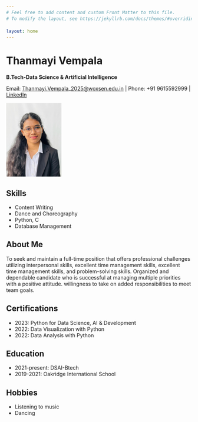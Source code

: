 ```yaml
---
# Feel free to add content and custom Front Matter to this file.
# To modify the layout, see https://jekyllrb.com/docs/themes/#overriding-theme-defaults

layout: home
---
```

# Thanmayi Vempala
**B.Tech-Data Science & Artificial Intelligence**

Email: Thanmayi.Vempala_2025@woxsen.edu.in | Phone: +91 9615592999 | [LinkedIn](https://www.linkedin.com/in/thanmayi-vempala/)

<img src="image.jpeg" alt="Profile Picture" width="150px" height="200px">

## Skills
- Content Writing
- Dance and Choreography
- Python, C
- Database Management

## About Me
To seek and maintain a full-time position that offers professional challenges utilizing interpersonal skills, excellent time management skills, excellent time management skills, and problem-solving skills. Organized and dependable candidate who is successful at managing multiple priorities with a positive attitude. willingness to take on added responsibilities to meet team goals.

## Certifications
- 2023: Python for Data Science, AI & Development
- 2022: Data Visualization with Python
- 2022: Data Analysis with Python

## Education
- 2021-present: DSAI-Btech
- 2019-2021: Oakridge International School

## Hobbies
- Listening to music
- Dancing
